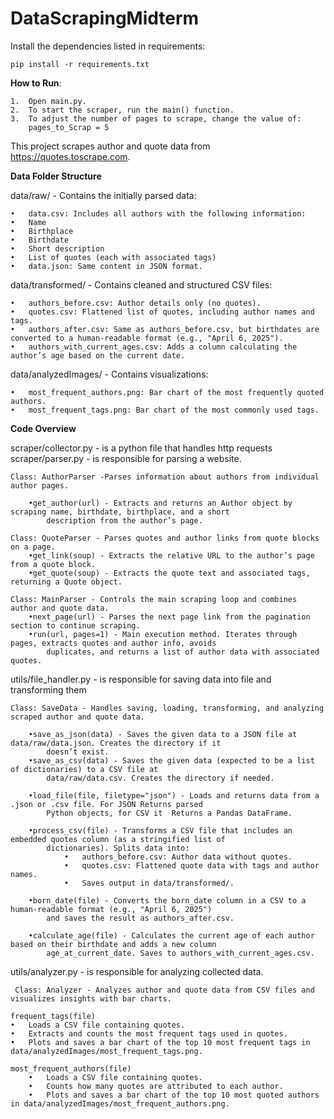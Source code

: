 # DataScrapingMidterm
Install the dependencies listed in requirements:

    pip install -r requirements.txt

**How to Run**:

	1.	Open main.py.
	2.	To start the scraper, run the main() function.
	3.	To adjust the number of pages to scrape, change the value of:
        pages_to_Scrap = 5

This project scrapes author and quote data from https://quotes.toscrape.com.

**Data Folder Structure**


data/raw/ -
Contains the initially parsed data:

	•	data.csv: Includes all authors with the following information:
	•	Name
	•	Birthplace
	•	Birthdate
	•	Short description
	•	List of quotes (each with associated tags)
	•	data.json: Same content in JSON format.

data/transformed/ -
Contains cleaned and structured CSV files:

	•	authors_before.csv: Author details only (no quotes).
	•	quotes.csv: Flattened list of quotes, including author names and tags.
	•	authors_after.csv: Same as authors_before.csv, but birthdates are converted to a human-readable format (e.g., "April 6, 2025").
	•	authors_with_current_ages.csv: Adds a column calculating the author’s age based on the current date.

data/analyzedImages/ -
Contains visualizations:

	•	most_frequent_authors.png: Bar chart of the most frequently quoted authors.
	•	most_frequent_tags.png: Bar chart of the most commonly used tags.




**Code Overview**

scraper/collector.py - is a python file that handles http requests
scraper/parser.py - is responsible for parsing a website.

    Class: AuthorParser -Parses information about authors from individual author pages.
    
	    •get_author(url) - Extracts and returns an Author object by scraping name, birthdate, birthplace, and a short 
            description from the author’s page.

    Class: QuoteParser - Parses quotes and author links from quote blocks on a page.
	    •get_link(soup) - Extracts the relative URL to the author’s page from a quote block.
	    •get_quote(soup) - Extracts the quote text and associated tags, returning a Quote object.

    Class: MainParser - Controls the main scraping loop and combines author and quote data.
	    •next_page(url) - Parses the next page link from the pagination section to continue scraping.
	    •run(url, pages=1) - Main execution method. Iterates through pages, extracts quotes and author info, avoids 
            duplicates, and returns a list of author data with associated quotes.

utils/file_handler.py - is responsible for saving data into file and transforming them

    Class: SaveData - Handles saving, loading, transforming, and analyzing scraped author and quote data.
    
        •save_as_json(data) - Saves the given data to a JSON file at data/raw/data.json. Creates the directory if it 
            doesn’t exist.
        •save_as_csv(data) - Saves the given data (expected to be a list of dictionaries) to a CSV file at 
            data/raw/data.csv. Creates the directory if needed.

        •load_file(file, filetype="json") - Loads and returns data from a .json or .csv file. For JSON Returns parsed 
            Python objects, for CSV it  Returns a Pandas DataFrame.

        •process_csv(file) - Transforms a CSV file that includes an embedded quotes column (as a stringified list of 
            dictionaries). Splits data into:
                •	authors_before.csv: Author data without quotes.
                •	quotes.csv: Flattened quote data with tags and author names.
                •	Saves output in data/transformed/.

        •born_date(file) - Converts the born_date column in a CSV to a human-readable format (e.g., "April 6, 2025") 
            and saves the result as authors_after.csv.

        •calculate_age(file) - Calculates the current age of each author based on their birthdate and adds a new column 
            age_at_current_date. Saves to authors_with_current_ages.csv.

utils/analyzer.py - is responsible for analyzing collected data.

     Class: Analyzer - Analyzes author and quote data from CSV files and visualizes insights with bar charts.

    frequent_tags(file)
	•	Loads a CSV file containing quotes.
	•	Extracts and counts the most frequent tags used in quotes.
	•	Plots and saves a bar chart of the top 10 most frequent tags in data/analyzedImages/most_frequent_tags.png.

    most_frequent_authors(file)
        •	Loads a CSV file containing quotes.
        •	Counts how many quotes are attributed to each author.
        •	Plots and saves a bar chart of the top 10 most quoted authors in data/analyzedImages/most_frequent_authors.png.

